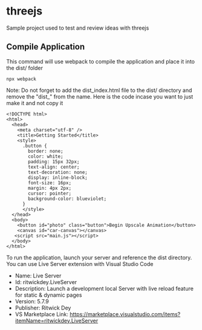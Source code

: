 # threejs
Sample project used to test and review ideas with threejs

## Compile Application

This command will use webpack to compile the application and place it into the dist/ folder
```
npx webpack 
```

Note: Do not forget to add the dist_index.html file to the dist/ directory and remove the "dist_" from the name. Here is the code incase you want to just make it and not copy it

```
<!DOCTYPE html>
<html>
  <head>
    <meta charset="utf-8" />
    <title>Getting Started</title>
    <style>
      .button {
        border: none;
        color: white;
        padding: 15px 32px;
        text-align: center;
        text-decoration: none;
        display: inline-block;
        font-size: 16px;
        margin: 4px 2px;
        cursor: pointer;
        background-color: blueviolet;
      }
      </style>
  </head>
  <body>
    <button id="photo" class="button">Begin Upscale Animation</button>
    <canvas id="car-canvas"></canvas>
   <script src="main.js"></script>
  </body>
</html>
```

To run the application, launch your server and reference the dist directory. You can use Live Server extension with Visual Studio Code

-   Name: Live Server
-   Id: ritwickdey.LiveServer
-   Description: Launch a development local Server with live reload feature for static & dynamic pages
-   Version: 5.7.9
-   Publisher: Ritwick Dey
-   VS Marketplace Link: https://marketplace.visualstudio.com/items?itemName=ritwickdey.LiveServer